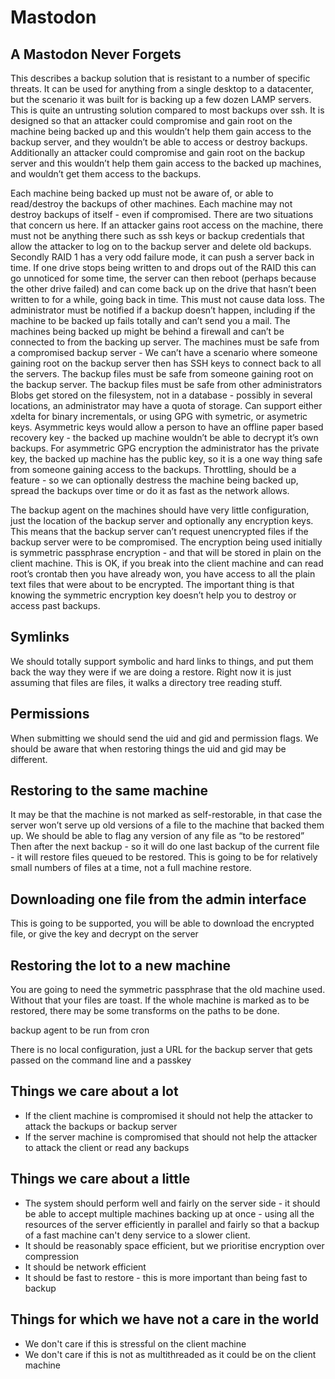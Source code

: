 Mastodon
================
A Mastodon Never Forgets
--------------------------

This describes a backup solution that is resistant to a number of specific threats. It can be used for anything from a single desktop to a datacenter, but the scenario it was built for is backing up a few dozen LAMP servers. This is quite an untrusting solution compared to most backups over ssh. It is designed so that an attacker could compromise and gain root on the machine being backed up and this wouldn’t help them gain access to the backup server, and they wouldn’t be able to access or destroy backups. Additionally an attacker could compromise and gain root on the backup server and this wouldn’t help them gain access to the backed up machines, and wouldn’t get them access to the backups.

Each machine being backed up must not be aware of, or able to read/destroy the backups of other machines.
Each machine may not destroy backups of itself - even if compromised. There are two situations that concern us here. If an attacker gains root access on the machine, there must not be anything there such as ssh keys or backup credentials that allow the attacker to log on to the backup server and delete old backups. Secondly RAID 1 has a very odd failure mode, it can push a server back in time. If one drive stops being written to and drops out of the RAID this can go unnoticed for some time, the server can then reboot (perhaps because the other drive failed) and can come back up on the drive that hasn’t been written to for a while, going back in time. This must not cause data loss.
The administrator must be notified if a backup doesn’t happen, including if the machine to be backed up fails totally and can’t send you a mail.
The machines being backed up might be behind a firewall and can’t be connected to from the backing up server.
The machines must be safe from a compromised backup server - We can’t have a scenario where someone gaining root on the backup server then has SSH keys to connect back to all the servers.
The backup files must be safe from someone gaining root on the backup server.
The backup files must be safe from other administrators
Blobs get stored on the filesystem, not in a database - possibly in several locations, an administrator may have a quota of storage.
Can support either xdelta for binary incrementals, or using GPG with symetric, or asymetric keys. Asymmetric keys would allow a person to have an offline paper based recovery key - the backed up machine wouldn’t be able to decrypt it’s own backups.
For asymmetric GPG encryption the administrator has the private key, the backed up machine has the public key, so it is a one way thing safe from someone gaining access to the backups.
Throttling, should be a feature - so we can optionally destress the machine being backed up, spread the backups over time or do it as fast as the network allows.

The backup agent on the machines should have very little configuration, just the location of the backup server and optionally any encryption keys. This means that the backup server can’t request unencrypted files if the backup server were to be compromised.
The encryption being used initially is symmetric passphrase encryption - and that will be stored in plain on the client machine. This is OK, if you break into the client machine and can read root’s crontab then you have already won, you have access to all the plain text files that were about to be encrypted. The important thing is that knowing the symmetric encryption key doesn’t help you to destroy or access past backups.

Symlinks
--

We should totally support symbolic and hard links to things, and put them back the way they were if we are doing a restore.
Right now it is just assuming that files are files, it walks a directory tree reading stuff.

Permissions
--

When submitting we should send the uid and gid and permission flags.
We should be aware that when restoring things the uid and gid may be different.

Restoring to the same machine
--

It may be that the machine is not marked as self-restorable, in that case the server won’t serve up old versions of a file to the machine that backed them up.
We should be able to flag any version of any file as “to be restored”
Then after the next backup - so it will do one last backup of the current file - it will restore files queued to be restored. This is going to be for relatively small numbers of files at a time, not a full machine restore.

Downloading one file from the admin interface
--

This is going to be supported, you will be able to download the encrypted file, or give the key and decrypt on the server

Restoring the lot to a new machine
--

You are going to need the symmetric passphrase that the old machine used. Without that your files are toast.
If the whole machine is marked as to be restored, there may be some transforms on the paths to be done.


backup agent to be run from cron

There is no local configuration, just a URL for the backup server that gets passed on the command line and a passkey

Things we care about a lot
--

* If the client machine is compromised it should not help the attacker to attack the backups or backup server
* If the server machine is compromised that should not help the attacker to attack the client or read any backups

Things we care about a little
--

* The system should perform well and fairly on the server side - it should be able to accept multiple machines backing up at once - using all the resources of the server efficiently in parallel and fairly so that a backup of a fast machine can't deny service to a slower client.
* It should be reasonably space efficient, but we prioritise encryption over compression
* It should be network efficient
* It should be fast to restore - this is more important than being fast to backup

Things for which we have not a care in the world
--
* We don't care if this is stressful on the client machine
* We don't care if this is not as multithreaded as it could be on the client machine
